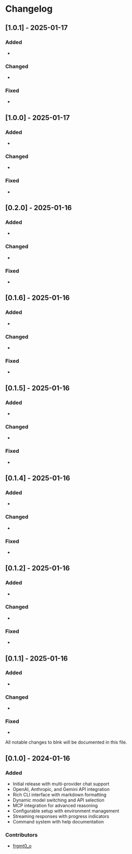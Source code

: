# Changelog


## [1.0.1] - 2025-01-17

### Added
- <add new features>

### Changed
- <add changes>

### Fixed
- <add bug fixes>


## [1.0.0] - 2025-01-17

### Added
- <add new features>

### Changed
- <add changes>

### Fixed
- <add bug fixes>


## [0.2.0] - 2025-01-16

### Added
- <add new features>

### Changed
- <add changes>

### Fixed
- <add bug fixes>


## [0.1.6] - 2025-01-16

### Added
- <add new features>

### Changed
- <add changes>

### Fixed
- <add bug fixes>


## [0.1.5] - 2025-01-16

### Added
- <add new features>

### Changed
- <add changes>

### Fixed
- <add bug fixes>


## [0.1.4] - 2025-01-16

### Added
- <add new features>

### Changed
- <add changes>

### Fixed
- <add bug fixes>


## [0.1.2] - 2025-01-16

### Added
- <add new features>

### Changed
- <add changes>

### Fixed
- <add bug fixes>


## [0.1.1] - 2025-01-16

### Added
- <add new features>

### Changed
- <add changes>

### Fixed
- <add bug fixes>

All notable changes to blnk will be documented in this file.

## [0.1.0] - 2024-01-16

### Added
- Initial release with multi-provider chat support
- OpenAI, Anthropic, and Gemini API integration
- Rich CLI interface with markdown formatting
- Dynamic model switching and API selection
- MCP integration for advanced reasoning
- Configurable setup with environment management
- Streaming responses with progress indicators
- Command system with help documentation

### Contributors

- [frgmt0_o](https://github.com/frgmt0_o)
